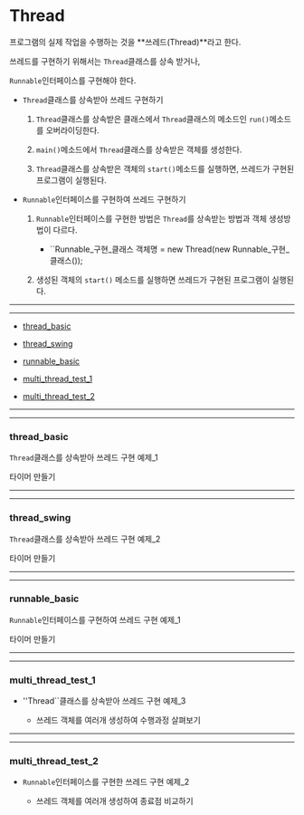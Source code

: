 # Thread

프로그램의 실제 작업을 수행하는 것을 **쓰레드(Thread)**라고 한다.

쓰레드를 구현하기 위해서는 ``Thread``클래스를 상속 받거나,

``Runnable``인터페이스를 구현해야 한다.

* ``Thread``클래스를 상속받아 쓰레드 구현하기

	1. ``Thread``클래스를 상속받은 클래스에서 ``Thread``클래스의 메소드인 ``run()``메소드를 오버라이딩한다.
	
	1. ``main()``메소드에서 ``Thread``클래스를 상속받은 객체를 생성한다.
	
	1. ``Thread``클래스를 상속받은 객체의 ``start()``메소드를 실행하면, 쓰레드가 구현된 프로그램이 실행된다.
	
* ``Runnable``인터페이스를 구현하여 쓰레드 구현하기

	1. ``Runnable``인터페이스를 구현한 방법은 ``Thread``를 상속받는 방법과 객체 생성방법이 다르다.
	
		* ``Runnable_구현_클래스  객체명  =  new Thread(new Runnable_구현_클래스());
		
	1. 생성된 객체의 ``start()`` 메소드를 실행하면 쓰레드가 구현된 프로그램이 실행된다.

---
---

* [thread_basic](#thread_basic)


* [thread_swing](#thread_swing)


* [runnable_basic](#runnable_basic)


* [multi_thread_test_1](#multi_thread_test_1)


* [multi_thread_test_2](#multi_thread_test_2)

---
---

### thread_basic

``Thread``클래스를 상속받아 쓰레드 구현 예제_1

타이머 만들기

---
---

### thread_swing

``Thread``클래스를 상속받아 쓰레드 구현 예제_2

타이머 만들기

---
---

### runnable_basic

``Runnable``인터페이스를 구현하여 쓰레드 구현 예제_1

타이머 만들기

---
---

### multi_thread_test_1

* ''Thread``클래스를 상속받아 쓰레드 구현 예제_3

	* 쓰레드 객체를 여러개 생성하여 수행과정 살펴보기

---
---

### multi_thread_test_2

* ``Runnable``인터페이스를 구현한 쓰레드 구현 예제_2

	* 쓰레드 객체를 여러개 생성하여 종료점 비교하기